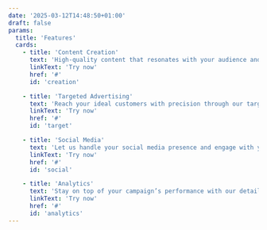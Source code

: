 ```yaml
---
date: '2025-03-12T14:48:50+01:00'
draft: false
params:
  title: 'Features'
  cards:
    - title: 'Content Creation'
      text: 'High-quality content that resonates with your audience and drives engagement.'
      linkText: 'Try now'
      href: '#'
      id: 'creation'

    - title: 'Targeted Advertising'
      text: 'Reach your ideal customers with precision through our targeted advertising campaigns.'
      linkText: 'Try now'
      href: '#'
      id: 'target'

    - title: 'Social Media'
      text: 'Let us handle your social media presence and engage with your audience on a personal level.'
      linkText: 'Try now'
      href: '#'
      id: 'social'

    - title: 'Analytics'
      text: 'Stay on top of your campaign’s performance with our detailed analytics and reporting.'
      linkText: 'Try now'
      href: '#'
      id: 'analytics'
---
```

